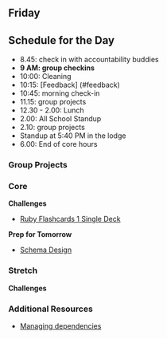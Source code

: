 ## Friday

## Schedule for the Day

- 8.45: check in with accountability buddies
- **9 AM: group checkins**
- 10:00: Cleaning
- 10:15: [Feedback] (#feedback)
- 10:45: morning check-in
- 11.15: group projects
- 12.30 - 2.00: Lunch
- 2.00: All School Standup
- 2.10: group projects
- Standup at 5:40 PM in the lodge
- 6.00: End of core hours

### Group Projects

### Core

**Challenges**

- [Ruby Flashcards 1 Single Deck](../../../../ruby-flashcards-1-single-deck-challenge)

**Prep for Tomorrow**

- [Schema Design](../readings/schema-design/README.md)

### Stretch

**Challenges**

### Additional Resources
- [Managing dependencies](../resources/oop-managing-dependencies.md)
